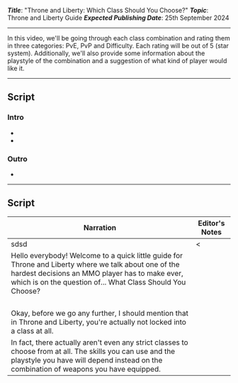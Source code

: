 ***Title***: "Throne and Liberty: Which Class Should You Choose?"
***Topic***: Throne and Liberty Guide
***Expected Publishing Date***: 25th September 2024 

----

In this video, we'll be going through each class combination and rating them in three categories: PvE, PvP and Difficulty. Each rating will be out of 5 (star system). Additionally, we'll also provide some information about the playstyle of the combination and a suggestion of what kind of player would like it.

-----
## Script

### Intro
- 
- 

### Outro
- 


---
## Script
| Narration                                                                                                                                                                                                             | Editor's Notes |
| --------------------------------------------------------------------------------------------------------------------------------------------------------------------------------------------------------------------- | -------------- |
| sdsd                                                                                                                                                                                                                  | <              |
| Hello everybody! Welcome to a quick little guide for Throne and Liberty where we talk about one of the hardest decisions an MMO player has to make ever, which is on the question of... What Class Should You Choose? |                |
|                                                                                                                                                                                                                       |                |
|                                                                                                                                                                                                                       |                |
|                                                                                                                                                                                                                       |                |
|                                                                                                                                                                                                                       |                |
| Okay, before we go any further, I should mention that in Throne and Liberty, you're actually not locked into a class at all.                                                                                          |                |
| In fact, there actually aren't even any strict classes to choose from at all. The skills you can use and the playstyle you have will depend instead on the combination of weapons you have equipped.                  |                |

